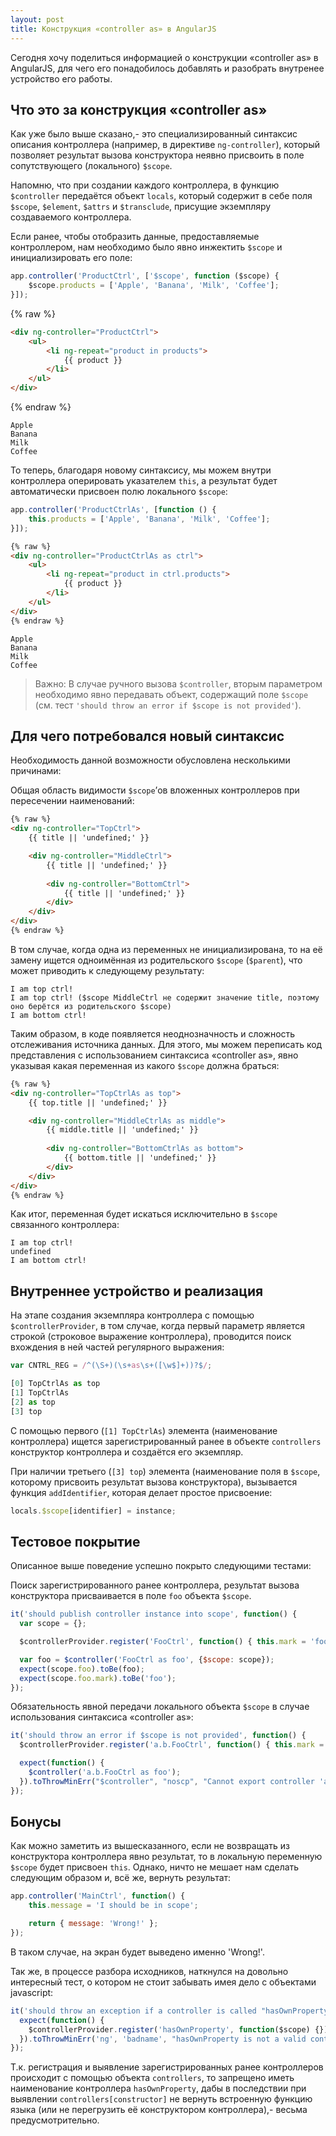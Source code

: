 ```yaml
---
layout: post
title: Конструкция «controller as» в AngularJS
---
```


Сегодня хочу поделиться информацией о конструкции «controller as» в AngularJS, для чего его понадобилось добавлять и разобрать внутренее устройство его работы.

## Что это за конструкция «controller as»

Как уже было выше сказано,- это специализированный синтаксис описания контроллера (например, в директиве `ng-controller`), который позволяет результат вызова конструктора неявно присвоить в поле сопутствующего (локального) `$scope`. 

Напомню, что при создании каждого контроллера, в функцию `$controller` передаётся объект `locals`, который содержит в себе поля `$scope`, `$element`, `$attrs` и `$transclude`, присущие экземпляру создаваемого контроллера.

Если ранее, чтобы отобразить данные, предоставляемые контроллером, нам необходимо было явно инжектить `$scope` и инициализировать его поле:

```javascript
app.controller('ProductCtrl', ['$scope', function ($scope) {
    $scope.products = ['Apple', 'Banana', 'Milk', 'Coffee'];
}]);
```

{% raw %}
```html
<div ng-controller="ProductCtrl">
    <ul>
        <li ng-repeat="product in products">
            {{ product }}
        </li>
    </ul>
</div>
```
{% endraw %}

```
Apple
Banana
Milk
Coffee
```

То теперь, благодаря новому синтаксису, мы можем внутри контроллера оперировать указателем `this`, а результат будет автоматически присвоен полю локального `$scope`:

```javascript
app.controller('ProductCtrlAs', [function () {
    this.products = ['Apple', 'Banana', 'Milk', 'Coffee'];
}]);
```

```html
{% raw %}
<div ng-controller="ProductCtrlAs as ctrl">
    <ul>
        <li ng-repeat="product in ctrl.products">
            {{ product }}
        </li>
    </ul>
</div>
{% endraw %}
```

```
Apple
Banana
Milk
Coffee
```

> Важно: В случае ручного вызова `$controller`, вторым параметром необходимо явно передавать объект, содержащий поле `$scope` (см. тест `'should throw an error if $scope is not provided'`).

## Для чего потребовался новый синтаксис

Необходимость данной возможности обусловлена несколькими причинами:

Общая область видимости `$scope`’ов вложенных контроллеров при пересечении наименований:

```html
{% raw %}
<div ng-controller="TopCtrl">
    {{ title || 'undefined;' }}

    <div ng-controller="MiddleCtrl">
        {{ title || 'undefined;' }}
        
        <div ng-controller="BottomCtrl">
            {{ title || 'undefined;' }}
        </div>
    </div>
</div>
{% endraw %}
```

В том случае, когда одна из переменных не инициализирована, то на её замену ищется одноимённая из родительского `$scope` (`$parent`), что может приводить к следующему результату:

```
I am top ctrl!
I am top ctrl! ($scope MiddleCtrl не содержит значение title, поэтому оно берётся из родительского $scope)
I am bottom ctrl!
```

Таким образом, в коде появляется неоднозначность и сложность отслеживания источника данных. Для этого, мы можем переписать код представления с использованием синтаксиса «controller as», явно указывая какая переменная из какого `$scope` должна браться:

```html
{% raw %}
<div ng-controller="TopCtrlAs as top">
    {{ top.title || 'undefined;' }}

    <div ng-controller="MiddleCtrlAs as middle">
        {{ middle.title || 'undefined;' }}
        
        <div ng-controller="BottomCtrlAs as bottom">
            {{ bottom.title || 'undefined;' }}
        </div>
    </div>
</div>
{% endraw %}
```

Как итог, переменная будет искаться исключительно в `$scope` связанного контроллера:

```
I am top ctrl!
undefined
I am bottom ctrl!
```

## Внутреннее устройство и реализация

На этапе создания экземпляра контроллера с помощью `$controllerProvider`, в том случае, когда первый параметр является строкой (строковое выражение контроллера), проводится поиск вхождения в ней частей регулярного выражения:

```javascript
var CNTRL_REG = /^(\S+)(\s+as\s+([\w$]+))?$/;

[0] TopCtrlAs as top
[1] TopCtrlAs
[2] as top
[3] top
```

С помощью первого (`[1] TopCtrlAs`) элемента (наименование контроллера) ищется зарегистрированный ранее в объекте `controllers` конструктор контроллера и создаётся его экземпляр.

При наличии третьего (`[3] top`) элемента (наименование поля в `$scope`, которому присвоить результат вызова конструктора), вызывается функция `addIdentifier`, которая делает простое присвоение:

```javascript
locals.$scope[identifier] = instance;
```

## Тестовое покрытие

Описанное выше поведение успешно покрыто следующими тестами:

Поиск зарегистрированного ранее контроллера, результат вызова конструктора присваивается в поле `foo` объекта `$scope`.

```javascript
it('should publish controller instance into scope', function() {
  var scope = {};

  $controllerProvider.register('FooCtrl', function() { this.mark = 'foo'; });

  var foo = $controller('FooCtrl as foo', {$scope: scope});
  expect(scope.foo).toBe(foo);
  expect(scope.foo.mark).toBe('foo');
});
```

Обязательность явной передачи локального объекта `$scope` в случае использования синтаксиса «controller as»:

```javascript
it('should throw an error if $scope is not provided', function() {
  $controllerProvider.register('a.b.FooCtrl', function() { this.mark = 'foo'; });

  expect(function() {
    $controller('a.b.FooCtrl as foo');
  }).toThrowMinErr("$controller", "noscp", "Cannot export controller 'a.b.FooCtrl' as 'foo'! No $scope object provided via `locals`.");
});
```

## Бонусы

Как можно заметить из вышесказанного, если не возвращать из конструктора контроллера явно результат, то в локальную переменную `$scope` будет присвоен `this`. Однако, ничто не мешает нам сделать следующим образом и, всё же, вернуть результат:

```javascript
app.controller('MainCtrl', function() {
    this.message = 'I should be in scope';

    return { message: 'Wrong!' };
});
```

В таком случае, на экран будет выведено именно 'Wrong!'.

Так же, в процессе разбора исходников, наткнулся на довольно интересный тест, о котором не стоит забывать имея дело с объектами javascript:

```javascript
it('should throw an exception if a controller is called "hasOwnProperty"', function() {
  expect(function() {
    $controllerProvider.register('hasOwnProperty', function($scope) {});
  }).toThrowMinErr('ng', 'badname', "hasOwnProperty is not a valid controller name");
});
```

Т.к. регистрация и выявление зарегистрированных ранее контроллеров происходит с помощью объекта `controllers`, то запрещено иметь наименование контроллера `hasOwnProperty`, дабы в последствии при выявлении `controllers[constructor]` не вернуть встроенную функцию языка (или не перегрузить её конструктором контроллера),- весьма предусмотрительно.
